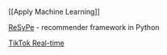 [[Apply Machine Learning]]

[ReSyPe](https://phdinds-aim.github.io/resype/getting_started.html#) - recommender framework in Python

[TikTok Real-time](https://www.linkedin.com/posts/smritimishra_artificialintelligence-innovation-technology-activity-6995029933764800512-FnA7?utm_source=share&utm_medium=member_desktop)

